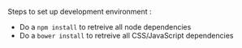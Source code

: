 Steps to set up development environment :

* Do a `npm install` to retreive all node dependencies
* Do a `bower install` to retreive all CSS/JavaScript dependencies